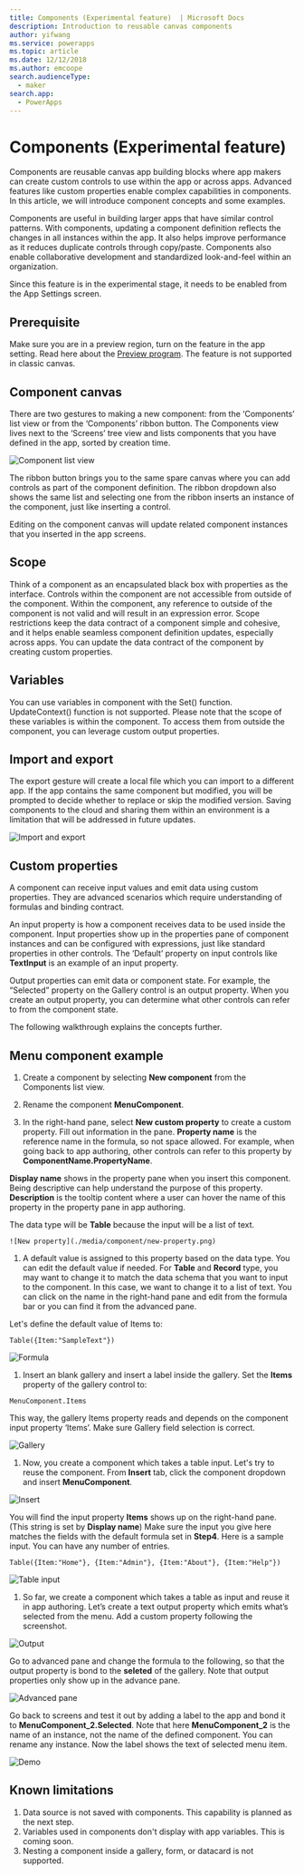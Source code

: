 ```yaml
---
title: Components (Experimental feature)  | Microsoft Docs
description: Introduction to reusable canvas components
author: yifwang
ms.service: powerapps
ms.topic: article
ms.date: 12/12/2018
ms.author: emcoope
search.audienceType:
  - maker
search.app:
  - PowerApps
---
```


# Components (Experimental feature)

Components are reusable canvas app building blocks where app makers can create custom controls to use within the app or across apps. Advanced features like custom properties enable complex capabilities in components. In this article, we will introduce component concepts and some examples.

Components are useful in building larger apps that have similar control patterns. With components, updating a component definition reflects the changes in all instances within the app. It also helps improve performance as it reduces duplicate controls through copy/paste. Components also enable collaborative development and standardized look-and-feel within an organization.

Since this feature is in the experimental stage, it needs to be enabled from the App Settings screen.

## Prerequisite

Make sure you are in a preview region, turn on the feature in the app setting. Read here about the [Preview program](../../administrator/preview-environments.md). The feature is not supported in classic canvas.

## Component canvas

There are two gestures to making a new component: from the ‘Components’ list view or from the ‘Components’ ribbon button. The Components view lives next to the ‘Screens’ tree view and lists components that you have defined in the app, sorted by creation time.

![Component list view](./media/component/list-view.png)

The ribbon button brings you to the same spare canvas where you can add controls as part of the component definition. The ribbon dropdown also shows the same list and selecting one from the ribbon inserts an instance of the component, just like inserting a control.

Editing on the component canvas will update related component instances that you inserted in the app screens.

## Scope

Think of a component as an encapsulated black box with properties as the interface. Controls within the component are not accessible from outside of the component. Within the component, any reference to outside of the component is not valid and will result in an expression error. Scope restrictions keep the data contract of a component simple and cohesive, and it helps enable seamless component definition updates, especially across apps. You can update the data contract of the component by creating custom properties.

## Variables

You can use variables in component with the Set() function. UpdateContext() function is not supported. Please note that the scope of these variables is within the component. To access them from outside the component, you can leverage custom output properties.

## Import and export

The export gesture will create a local file which you can import to a different app. If the app contains the same component but modified, you will be prompted to decide whether to replace or skip the modified version. Saving components to the cloud and sharing them within an environment is a limitation that will be addressed in future updates.

![Import and export](./media/component/import.png)

## Custom properties

A component can receive input values and emit data using custom properties. They are advanced scenarios which require understanding of formulas and binding contract.

An input property is how a component receives data to be used inside the component. Input properties show up in the properties pane of component instances and can be configured with expressions, just like standard properties in other controls. The ‘Default’ property on input controls like **TextInput** is an example of an input property.

Output properties can emit data or component state. For example, the “Selected” property on the Gallery control is an output property. When you create an output property, you can determine what other controls can refer to from the component state.

The following walkthrough explains the concepts further.

## Menu component example

1. Create a component by selecting **New component** from the Components list view.
 
1. Rename the component **MenuComponent**.
 
1. In the right-hand pane, select **New custom property** to create a custom property. Fill out information in the pane. **Property name** is the reference name in the formula, so not space allowed. For example, when going back to app authoring, other controls can refer to this property by **ComponentName.PropertyName**. 

  **Display name** shows in the property pane when you insert this component. Being descriptive can help understand the purpose of this property. **Description** is the tooltip content where a user can hover the name of this property in the property pane in app authoring.  
  
  The data type will be **Table** because the input will be a list of text.
 
    ![New property](./media/component/new-property.png)

1. A default value is assigned to this property based on the data type. You can edit the default value if needed. For **Table** and **Record** type, you may want to change it to match the data schema that you want to input to the component. In this case, we want to change it to a list of text. You can click on the name in the right-hand pane and edit from the formula bar or you can find it from the advanced pane. 

  Let's define the default value of Items to:

  ```
  Table({Item:"SampleText"})
  ```

  ![Formula](./media/component/formula.png)

1. Insert an blank gallery and insert a label inside the gallery. Set the **Items** property of the gallery control to:

  ```
  MenuComponent.Items
  ```

  This way, the gallery Items property reads and depends on the component input property ‘Items’. Make sure Gallery field selection is correct.

  ![Gallery](./media/component/gallery.png)

1. Now, you create a component which takes a table input. Let's try to reuse the component. From **Insert** tab, click the component dropdown and insert **MenuComponent**. 

  ![Insert](./media/component/insert.png)

  You will find the input property **Items** shows up on the right-hand pane.(This string is set by **Display name**) Make sure the input you give here matches the fields with the default formula set in **Step4**. Here is a sample input. You can have any number of entries.

  ```
  Table({Item:"Home"}, {Item:"Admin"}, {Item:"About"}, {Item:"Help"})
  ```

  ![Table input](./media/component/table-input.png)

1. So far, we create a component which takes a table as input and reuse it in app authoring. Let’s create a text output property which emits what’s selected from the menu. Add a custom property following the screenshot.

  ![Output](./media/component/output.png)

  Go to advanced pane and change the formula to the following, so that the output property is bond to the **seleted** of the gallery. Note that output properties only show up in the advance pane.

  ![Advanced pane](./media/component/advance.png)

  Go back to screens and test it out by adding a label to the app and bond it to **MenuComponent_2.Selected**. Note that here **MenuComponent_2** is the name of an instance, not the name of the defined component. You can rename any instance. Now the label shows the text of selected menu item.

  ![Demo](./media/component/demo.png)

## Known limitations

1. Data source is not saved with components. This capability is planned as the next step.
1. Variables used in components don't display with app variables. This is coming soon.
1. Nesting a component inside a gallery, form, or datacard is not supported.
